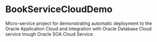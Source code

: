 # BookServiceCloudDemo

Micro-service project for demonstrating automatic deployment to the Oracle Application Cloud and integration with Oracle Database Cloud service trough Oracle SOA Cloud Service.
